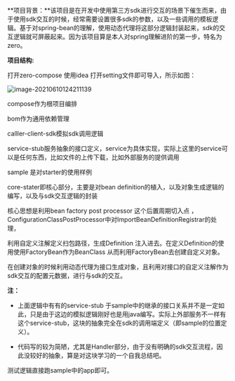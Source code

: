 **项目背景：**该项目是在开发中使用第三方sdk进行交互的场景下催生而来，由于使用sdk交互的时候，经常需要设置很多sdk的参数，以及一些调用的模板逻辑。基于对spring-bean的理解，使用动态代理将这部分逻辑封装起来，sdk的交互逻辑就可屏蔽起来。因为该项目算是本人对spring理解进阶的第一步，特名为zero。

**项目结构:**

打开zero-compose 使用idea 打开setting文件即可导入，所示如图：

![image-20210610124211139](https://raw.githubusercontent.com/arano9/pic-host/main/img/image-20210610124211139.png)



 compose作为根项目编排

 bom作为通用依赖管理

calller-client-sdk模拟sdk调用逻辑

service-stub服务抽象的接口定义，service为具体实现，实际上这里的service可以是任何东西，比如文件的上传下载，比如外部服务的提供调用

sample 是对starter的使用样例

core-stater即核心部分，主要是对bean definition的植入，以及对象生成逻辑的编写，以及与sdk交互逻辑的封装



核心思想是利用bean factory post processor 这个后置周期切入点 ，ConfigurationClassPostProcessor中对ImportBeanDefinitionRegistrar的处理，

利用自定义注解定义扫包路径，生成Definition 注入进去。在定义Definition的使用使用FactoryBean作为BeanClass 从而利用FactoryBean去创建自定义对象。

在创建对象的时候利用动态代理为接口生成对象，且利用对接口的自定义注解作为sdk交互的配置元数据，进行与sdk的交互。



**注：**

- 上面逻辑中有有的service-stub 于sample中的继承的接口关系并不是一定如此，只是由于这边的模拟逻辑刚好也是用java编写。实际上外部服务不一样有这个service-stub，这块的抽象完全在sdk的调用端定义（即sample的位置定义）。

- 代码写的较为简陋，尤其是Handler部分，由于没有明确的sdk交互流程，因此没较好的抽象，算是对这块学习的一个自我总结吧。

  

测试逻辑直接跑sample中的app即可。